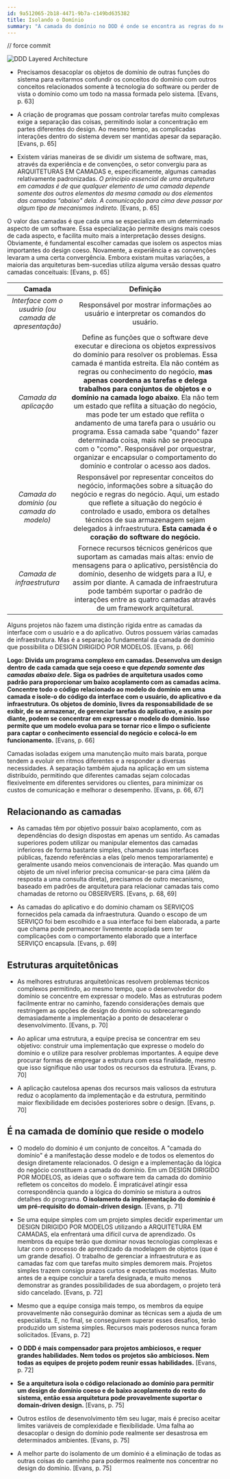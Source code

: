 ```yaml
---
id: 9a512065-2b18-4471-9b7a-c149bd635382
title: Isolando o Domínio
summary: "A camada do domínio no DDD é onde se encontra as regras do negócio, que resolve e trata dos problemas e soluções do negócio"
---
```


// force commit

<img src="{{ mix('/images/articles/DDD/DDD-layered-achitecture.png') }}" alt="DDD Layered Architecture">

- Precisamos desacoplar os objetos de domínio de outras funções do sistema para evitarmos confundir os conceitos do domínio com outros conceitos relacionados somente à tecnologia do software ou perder de vista o domínio como um todo na massa formada pelo sistema. [Evans, p. 63]

- A criação de programas que possam controlar tarefas muito complexas exige a separação das coisas, permitindo isolar a concentração em partes diferentes do design. Ao mesmo tempo, as complicadas interações dentro do sistema devem ser mantidas apesar da separação. [Evans, p. 65]

- Existem várias maneiras de se dividir um sistema de software, mas, através da experiência e de convenções, o setor convergiu para as ARQUITETURAS EM CAMADAS e, especificamente, algumas camadas relativamente padronizadas. *O princípio essencial de uma arquitetura em camadas é de que qualquer elemento de uma camada depende somente dos outros elementos da mesma camada ou dos elementos das camadas "abaixo" dela. A comunicação para cima deve passar por algum tipo de mecanismos indireto.* [Evans, p. 65]

O valor das camadas é que cada uma se especializa em um determinado aspecto de um software. Essa especialização permite designs mais coesos de cada aspecto, e facilita muito mais a interpretação desses designs. Obviamente, é fundamental escolher camadas que isolem os aspectos mias importantes do design coeso. Novamente, a experiência e as convenções levaram a uma certa convergência. Embora existam muitas variações, a maioria das arquiteturas bem-sucedias utiliza alguma versão dessas quatro camadas conceituais: [Evans, p. 65]


| **Camada**                                              | **Definição**                                                                                                                                                                                                                                                                                                                                                                                                                                                                                                                    |
|:---------------------------------------------------:|:----------------------------------------------------------------------------------------------------------------------------------------------------------------------------------------------------------------------------------------------------------------------------------------------------------------------------------------------------------------------------------------------------------------------------------------------------------------------------------------------------------------------------:|
| *Interface com o usuário (ou camada de apresentação)* | Responsável por mostrar informações ao usuário e interpretar os comandos do usuário.                                                                                                                                                                                                                                                                                                                                                                                                                                         |
| *Camada da aplicação*                                 | Define as funções que o software deve executar e direciona os objetos expressivos do domínio para resolver os problemas. Essa camada é mantida estreita. Ela não contém as regras ou conhecimento do negócio, **mas apenas coordena as tarefas e delega trabalhos para conjuntos de objetos e o domínio na camada logo abaixo**. Ela não tem um estado que reflita a situação do negócio, mas pode ter um estado que reflita o andamento de uma tarefa para o usuário ou programa. Essa camada sabe "quando" fazer determinada coisa, mais não se preocupa com o "como". Responsável por orquestrar, organizar e encapsular o comportamento do domínio e controlar o acesso aos dados. |
| *Camada do domínio (ou camada do modelo)*             | Responsável por representar conceitos do negócio, informações sobre a situação do negócio e regras do negócio. Aqui, um estado que reflete a situação do negócio é controlado e usado, embora os detalhes técnicos de sua armazenagem sejam delegados à infraestrutura. **Esta camada é o coração do software do negócio.**                                                                                                                                                                                                |
| *Camada de infraestrutura*                            | Fornece recursos técnicos genéricos que suportam as camadas mais altas: envio de mensagens para o aplicativo, persistência do domínio, desenho de widgets para a IU, e assim por diante. A camada de infraestrutura pode também suportar o padrão de interações entre as quatro camadas através de um framework arquitetural.                                                                                                                                                                                                |

Alguns projetos não fazem uma distinção rígida entre as camadas da interface com o usuário e a do aplicativo. Outros possuem várias camadas de infraestrutura. Mas é a separação fundamental da camada de domínio que possibilita o DESIGN DIRIGIDO POR MODELOS. [Evans, p. 66]

**Logo: Divida um programa complexo em camadas. Desenvolva um design dentro de cada camada que seja coeso e que _dependa somente das camadas abaixo dele_. Siga os padrões de arquitetura usados como padrão para proporcionar um baixo acoplamento com as camadas acima. Concentre todo o código relacionado ao modelo do domínio em uma camada e isole-o do código da interface com o usuário, do aplicativo e da infraestrutura. Os objetos de domínio, livres da responsabilidade de se exibir, de se armazenar, de gerenciar tarefas do aplicativo, e assim por diante, podem se concentrar em expressar o modelo do domínio. Isso permite que um modelo evolua para se tornar rico e limpo o suficiente para captar o conhecimento essencial do negócio e colocá-lo em funcionamento.** [Evans, p. 66]

Camadas isoladas exigem uma manutenção muito mais barata, porque tendem a evoluir em ritmos diferentes e a responder a diversas necessidades. A separação também ajuda na aplicação em um sistema distribuído, permitindo que diferentes camadas sejam colocadas flexivelmente em diferentes servidores ou clientes, para minimizar os custos de comunicação e melhorar o desempenho. [Evans, p. 66, 67]

## Relacionando as camadas

- As camadas têm por objetivo possuir baixo acoplamento, com as dependências do design dispostas em apenas um sentido. As camadas superiores podem utilizar ou manipular elementos das camadas inferiores de forma bastante simples, chamando suas interfaces públicas, fazendo referências a elas (pelo menos temporariamente) e geralmente usando meios convencionais de interação. Mas quando um objeto de um nível inferior precisa comunicar-se para cima (além da resposta a uma consulta direta), precisamos de outro mecanismo, baseado em padrões de arquitetura para relacionar camadas tais como chamadas de retorno ou OBSERVERS. [Evans, p. 68, 69]

- As camadas do aplicativo e do domínio chamam os SERVIÇOS fornecidos pela camada da infraestrutura. Quando o escopo de um SERVIÇO foi bem escolhido e a sua interface foi bem elaborada, a parte que chama pode permanecer livremente acoplada sem ter complicações com o comportamento elaborado que a interface SERVIÇO encapsula. [Evans, p. 69]

## Estruturas arquitetônicas

- As melhores estruturas arquitetônicas resolvem problemas técnicos complexos permitindo, ao mesmo tempo, que o desenvolvedor do domínio se concentre em expressar o modelo. Mas as estruturas podem facilmente entrar no caminho, fazendo considerações demais que restringem as opções de design do domínio ou sobrecarregando demasiadamente a implementação a ponto de desacelerar o desenvolvimento. [Evans, p. 70]

- Ao aplicar uma estrutura, a equipe precisa se concentrar em seu objetivo: construir uma implementação que expresse o modelo do domínio e o utilize para resolver problemas importantes. A equipe deve procurar formas de empregar a estrutura com essa finalidade, mesmo que isso signifique não usar todos os recursos da estrutura. [Evans, p. 70]

- A aplicação cautelosa apenas dos recursos mais valiosos da estrutura reduz o acoplamento da implementação e da estrutura, permitindo maior flexibilidade em decisões posteriores sobre o design. [Evans, p. 70]

## É na camada de domínio que reside o modelo

- O modelo do domínio é um conjunto de conceitos. A "camada do domínio" é a manifestação desse modelo e de todos os elementos do design diretamente relacionados. O design e a implementação da lógica do negócio constituem a camada do domínio. Em um DESIGN DIRIGIDO POR MODELOS, as ideias que o software tem da camada do domínio refletem os conceitos do modelo. É impraticável atingir essa correspondência quando a lógica do domínio se mistura a outros detalhes do programa. **O isolamento da implementação do domínio é um pré-requisito do domain-driven design.** [Evans, p. 71]

- Se uma equipe simples com um projeto simples decidir experimentar um DESIGN DIRIGIDO POR MODELOS utilizando a ARQUITETURA EM CAMADAS, ela enfrentará uma difícil curva de aprendizado. Os membros da equipe terão que dominar novas tecnologias complexas e lutar com o processo de aprendizado da modelagem de objetos (que é um grande desafio). O trabalho de gerenciar a infraestrutura e as camadas faz com que tarefas muito simples demorem mais. Projetos simples trazem consigo prazos curtos e expectativas modestas. Muito antes de a equipe concluir a tarefa designada, e muito menos demonstrar as grandes possibilidades de sua abordagem, o projeto terá sido cancelado. [Evans, p. 72]

- Mesmo que a equipe consiga mais tempo, os membros da equipe provavelmente não conseguirão dominar as técnicas sem a ajuda de um especialista. E, no final, se conseguirem superar esses desafios, terão produzido um sistema simples. Recursos mais poderosos nunca foram solicitados. [Evans, p. 72]

- **O DDD é mais compensador para projetos ambiciosos, e requer grandes habilidades. Nem todos os projetos são ambiciosos. Nem todas as equipes de projeto podem reunir essas habilidades.** [Evans, p. 72]

- **Se a arquitetura isola o código relacionado ao domínio para permitir um design de domínio coeso e de baixo acoplamento do resto do sistema, então essa arquitetura pode provavelmente suportar o domain-driven design.** [Evans, p. 75]

- Outros estilos de desenvolvimento têm seu lugar, mais é preciso aceitar limites variáveis de complexidade e flexibilidade. Uma falha ao desacoplar o design do domínio pode realmente ser desastrosa em determinados ambientes. [Evans, p. 75]

- A melhor parte do isolamento de um domínio é a eliminação de todas as outras coisas do caminho para podermos realmente nos concentrar no design do domínio. [Evans, p. 75]
